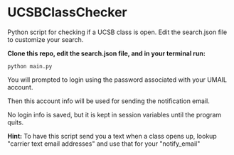 UCSBClassChecker
================

Python script for checking if a UCSB class is open. Edit the search.json file to customize your search.

**Clone this repo, edit the search.json file, and in your terminal run:**

`python main.py`

You will prompted to login using the password associated with your UMAIL account.

Then this account info will be used for sending the notification email.

No login info is saved, but it is kept in session variables until the program quits.

**Hint:**
To have this script send you a text when a class opens up, lookup "carrier text email addresses" and use that for your "notify_email"
